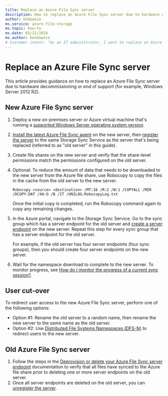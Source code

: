 ```yaml
---
title: Replace an Azure File Sync server
description: How to replace an Azure File Sync server due to hardware decommissioning or end of support. 
author: khdownie
ms.service: azure-file-storage
ms.topic: how-to
ms.date: 03/22/2024
ms.author: kendownie
# Customer intent: "As an IT administrator, I want to replace an Azure File Sync server due to hardware decommissioning, so that I can ensure continuous file synchronization and support for the latest operating systems."
---
```


# Replace an Azure File Sync server

This article provides guidance on how to replace an Azure File Sync server due to hardware decommissioning or end of support (for example, Windows Server 2012 R2). 

## New Azure File Sync server

1. Deploy a new on-premises server or Azure virtual machine that's running a [supported Windows Server operating system version](file-sync-planning.md#operating-system-requirements).
2. [Install the latest Azure File Sync agent](file-sync-deployment-guide.md#install-the-azure-file-sync-agent) on the new server, then [register the server](file-sync-deployment-guide.md#register-windows-server-with-storage-sync-service) to the same Storage Sync Service as the server that's being replaced (referred to as "old server" in this guide).
3. Create file shares on the new server and verify that the share-level permissions match the permissions configured on the old server.
4. Optional: To reduce the amount of data that needs to be downloaded to the new server from the Azure file share, use Robocopy to copy the files in the cache from the old server to the new server. 

    ```console
    Robocopy <source> <destination> /MT:16 /R:2 /W:1 /COPYALL /MIR /DCOPY:DAT /XA:O /B /IT /UNILOG:RobocopyLog.txt
     ```
    Once the initial copy is completed, run the Robocopy command again to copy any remaining changes.

5. In the Azure portal, navigate to the Storage Sync Service. Go to the sync group which has a server endpoint for the old server and [create a server endpoint](file-sync-server-endpoint-create.md#create-a-server-endpoint) on the new server. Repeat this step for every sync group that has a server endpoint for the old server.
   
    For example, if the old server has four server endpoints (four sync groups), then you should create four server endpoints on the new server.
  	 
6. Wait for the namespace download to complete to the new server. To monitor progress, see [How do I monitor the progress of a current sync session?](/troubleshoot/azure/azure-storage/file-sync-troubleshoot-sync-errors?tabs=portal1%2Cazure-portal#how-do-i-monitor-the-progress-of-a-current-sync-session).

## User cut-over

To redirect user access to the new Azure File Sync server, perform one of the following options:
- Option #1: Rename the old server to a random name, then rename the new server to the same name as the old server. 
- Option #2: Use [Distributed File Systems Namespaces (DFS-N)](/windows-server/storage/dfs-namespaces/dfs-overview) to redirect users to the new server.

## Old Azure File Sync server

1. Follow the steps in the [Deprovision or delete your Azure File Sync server endpoint](file-sync-server-endpoint-delete.md#scenario-1-you-intend-to-delete-your-server-endpoint-and-stop-using-your-local-server--vm) documentation to verify that all files have synced to the Azure file share prior to deleting one or more server endpoints on the old server.
2. Once all server endpoints are deleted on the old server, you can [unregister the server](file-sync-server-registration.md#unregister-the-server).
